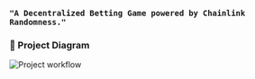 ### ```"A Decentralized Betting Game powered by Chainlink Randomness."```

### 🔧 Project Diagram
![Project workflow](https://i.gyazo.com/9a76ae56481b0718b0642ae95c9744de.png)
